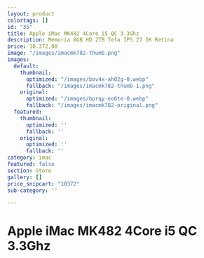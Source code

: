 ```yaml
---
layout: product
colortags: []
id: "35"
title: Apple iMac MK482 4Core i5 QC 3.3Ghz
description: Memoria 8GB HD 2TB Tela IPS 27 5K Retina
price: 10.372,00
image: "/images/imacmk782-thumb.png"
images:
  default:
    thumbnail:
      optimized: "/images/bov4x-ah02g-0.webp"
      fallback: "/images/imacmk782-thumb-1.png"
    original:
      optimized: "/images/bprqy-eo6te-0.webp"
      fallback: "/images/imacmk782-original.png"
  featured:
    thumbnail:
      optimized: ''
      fallback: ''
    original:
      optimized: ''
      fallback: ''
category: imac
featured: false
section: Store
gallery: []
price_snipcart: "10372"
sub-category: ''

---
```

# Apple iMac MK482 4Core i5 QC 3.3Ghz
